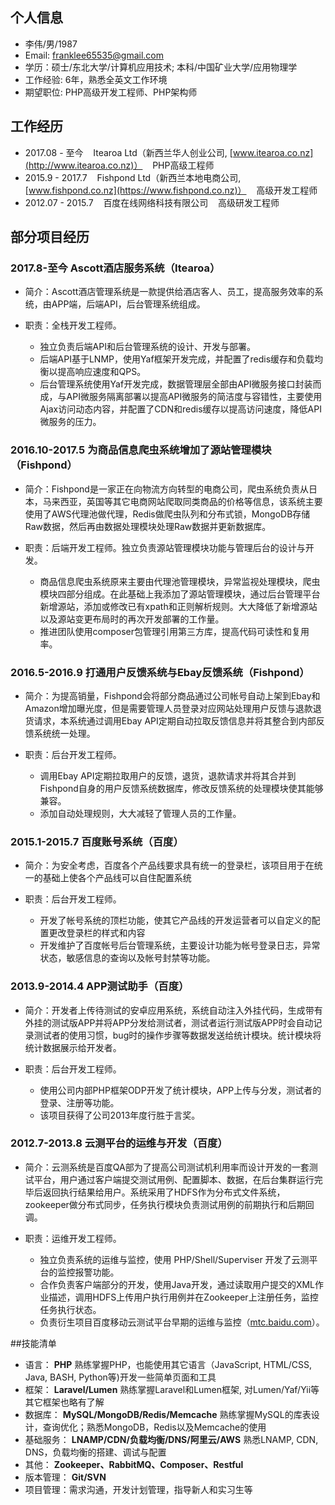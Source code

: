 ## 个人信息

* 李伟/男/1987
* Email: franklee65535@gmail.com
* 学历：硕士/东北大学/计算机应用技术; 本科/中国矿业大学/应用物理学
* 工作经验: 6年，熟悉全英文工作环境
* 期望职位: PHP高级开发工程师、PHP架构师


## 工作经历

* 2017.08 - 至今 &nbsp;&nbsp; Itearoa Ltd（新西兰华人创业公司, [www.itearoa.co.nz](http://www.itearoa.co.nz)） &nbsp;&nbsp; PHP高级工程师
* 2015.9 - 2017.7 &nbsp;&nbsp; Fishpond Ltd（新西兰本地电商公司, [www.fishpond.co.nz](https://www.fishpond.co.nz)） &nbsp;&nbsp; 高级开发工程师
* 2012.07 - 2015.7 &nbsp;&nbsp; 百度在线网络科技有限公司 &nbsp;&nbsp; 高级研发工程师 

## 部分项目经历

### 2017.8-至今 Ascott酒店服务系统（Itearoa）
* 简介：Ascott酒店管理系统是一款提供给酒店客人、员工，提高服务效率的系统，由APP端，后端API，后台管理系统组成。

* 职责：全栈开发工程师。
	* 独立负责后端API和后台管理系统的设计、开发与部署。
	* 后端API基于LNMP，使用Yaf框架开发完成，并配置了redis缓存和负载均衡以提高响应速度和QPS。
	* 后台管理系统使用Yaf开发完成，数据管理层全部由API微服务接口封装而成，与API微服务隔离部署以提高API微服务的简洁度与容错性，主要使用Ajax访问动态内容，并配置了CDN和redis缓存以提高访问速度，降低API微服务的压力。


### 2016.10-2017.5 为商品信息爬虫系统增加了源站管理模块（Fishpond）

* 简介：Fishpond是一家正在向物流方向转型的电商公司，爬虫系统负责从日本，马来西亚，英国等其它电商网站爬取同类商品的价格等信息，该系统主要使用了AWS代理池做代理，Redis做爬虫队列和分布式锁，MongoDB存储Raw数据，然后再由数据处理模块处理Raw数据并更新数据库。

* 职责：后端开发工程师。独立负责源站管理模块功能与管理后台的设计与开发。
	* 商品信息爬虫系统原来主要由代理池管理模块，异常监视处理模块，爬虫模块四部分组成。在此基础上我添加了源站管理模块，通过后台管理平台新增源站，添加或修改已有xpath和正则解析规则。大大降低了新增源站以及源站变更布局时的再次开发部署的工作量。
	* 推进团队使用composer包管理引用第三方库，提高代码可读性和复用率。

### 2016.5-2016.9 打通用户反馈系统与Ebay反馈系统（Fishpond）
* 简介：为提高销量，Fishpond会将部分商品通过公司帐号自动上架到Ebay和Amazon增加曝光度，但是需要管理人员登录对应网站处理用户反馈与退款退货请求，本系统通过调用Ebay API定期自动拉取反馈信息并将其整合到内部反馈系统统一处理。

* 职责：后台开发工程师。
	* 调用Ebay API定期拉取用户的反馈，退货，退款请求并将其合并到Fishpond自身的用户反馈系统数据库，修改反馈系统的处理模块使其能够兼容。
	* 添加自动处理规则，大大减轻了管理人员的工作量。

### 2015.1-2015.7 百度账号系统（百度）
* 简介：为安全考虑，百度各个产品线要求具有统一的登录栏，该项目用于在统一的基础上使各个产品线可以自住配置系统

* 职责：后台开发工程师。
	* 开发了帐号系统的顶栏功能，使其它产品线的开发运营者可以自定义的配置更改登录栏的样式和内容
	* 开发维护了百度帐号后台管理系统，主要设计功能为帐号登录日志，异常状态，敏感信息的查询以及帐号封禁等功能。
  
### 2013.9-2014.4 APP测试助手（百度）
  * 简介：开发者上传待测试的安卓应用系统，系统自动注入外挂代码，生成带有外挂的测试版APP并将APP分发给测试者，测试者运行测试版APP时会自动记录测试者的使用习惯，bug时的操作步骤等数据发送给统计模块。统计模块将统计数据展示给开发者。

  * 职责：后台开发工程师。
  	* 使用公司内部PHP框架ODP开发了统计模块，APP上传与分发，测试者的登录、注册等功能。
  	* 该项目获得了公司2013年度行胜于言奖。

### 2012.7-2013.8 云测平台的运维与开发（百度）
* 简介：云测系统是百度QA部为了提高公司测试机利用率而设计开发的一套测试平台，用户通过客户端提交测试用例、配置脚本、数据，在后台集群运行完毕后返回执行结果给用户。系统采用了HDFS作为分布式文件系统，zookeeper做分布式同步，任务执行模块负责测试用例的前期执行和后期回调。

* 职责：运维开发工程师。
	* 独立负责系统的运维与监控，使用 PHP/Shell/Superviser 开发了云测平台的监控报警功能。
	* 合作负责客户端部分的开发，使用Java开发，通过读取用户提交的XML作业描述，调用HDFS上传用户执行用例并在Zookeeper上注册任务，监控任务执行状态。
	* 负责衍生项目百度移动云测试平台早期的运维与监控（[mtc.baidu.com](http://mtc.baidu.com)）。



##技能清单

* 语言：&nbsp;**PHP** 熟练掌握PHP，也能使用其它语言（JavaScript, HTML/CSS, Java, BASH, Python等)开发一些简单页面和工具
* 框架：&nbsp;**Laravel/Lumen** 熟练掌握Laravel和Lumen框架, 对Lumen/Yaf/Yii等其它框架也略有了解
* 数据库：&nbsp;**MySQL/MongoDB/Redis/Memcache** 熟练掌握MySQL的库表设计，查询优化；熟悉MongoDB，Redis以及Memcache的使用
* 基础服务：&nbsp;**LNAMP/CDN/负载均衡/DNS/阿里云/AWS** 熟悉LNAMP, CDN, DNS，负载均衡的搭建、调试与配置
* 其他：&nbsp;**Zookeeper、RabbitMQ、Composer、Restful**
* 版本管理：&nbsp;**Git/SVN**
* 项目管理：需求沟通，开发计划管理，指导新人和实习生等



